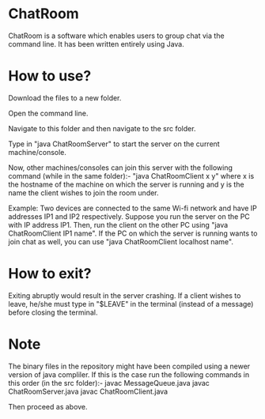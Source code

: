 # ChatRoom
ChatRoom is a software which enables users to group chat via the command line. It has been written entirely using Java.

# How to use?
Download the files to a new folder.

Open the command line.

Navigate to this folder and then navigate to the src folder.

Type in "java ChatRoomServer" to start the server on the current machine/console.

Now, other machines/consoles can join this server with the following command (while in the same folder):-
"java ChatRoomClient x y"
where x is the hostname of the machine on which the server is running and y is the name the client wishes to join the room under.

Example: Two devices are connected to the same Wi-fi network and have IP addresses IP1 and IP2 respectively. Suppose you run the server on the PC with IP address IP1. Then, run the client on the other PC using "java ChatRoomClient IP1 name".
If the PC on which the server is running wants to join chat as well, you can use "java ChatRoomClient localhost name". 

# How to exit?
Exiting abruptly would result in the server crashing. If a client wishes to leave, he/she must type in "$LEAVE" in the terminal (instead of a message)
before closing the terminal.

# Note
The binary files in the repository might have been compiled using a newer version of java compliler. If this is the case run the following commands in this order (in the src folder):-
javac MessageQueue.java
javac ChatRoomServer.java
javac ChatRoomClient.java

Then proceed as above.
